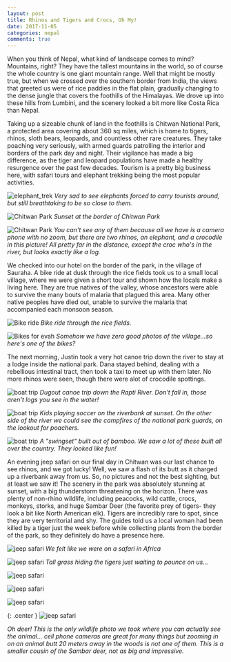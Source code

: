 ```yaml
---
layout: post
title: Rhinos and Tigers and Crocs, Oh My!
date: 2017-11-05
categories: nepal
comments: true
---
```


When you think of Nepal, what kind of landscape comes to mind?  Mountains, right?  They have the tallest mountains in the world, so of course the whole country is one giant mountain range.  Well that might be mostly true, but when we crossed over the southern border from India, the views that greeted us were of rice paddies in the flat plain, gradually changing to the dense jungle that covers the foothills of the Himalayas.  We drove up into these hills from Lumbini, and the scenery looked a bit more like Costa Rica than Nepal.

Taking up a sizeable chunk of land in the foothills is Chitwan National Park, a protected area covering about 360 sq miles, which is home to tigers, rhinos, sloth bears, leopards, and countless other rare creatures.  They take poaching very seriously, with armed guards patrolling the interior and borders of the park day and night.  Their vigilance has made a big difference, as the tiger and leopard populations have made a healthy resurgence over the past few decades.  Tourism is a pretty big business here, with safari tours and elephant trekking being the most popular activities.

![elephant_trek](/images/thumbs/nepal/IMG_20171011_171538.jpg)
*Very sad to see elephants forced to carry tourists around, but still breathtaking to be so close to them.*

![Chitwan Park](/images/thumbs/nepal/IMG_20171011_171811.jpg)
*Sunset at the border of Chitwan Park*

![Chitwan Park](/images/thumbs/nepal/IMG_20171011_172003.jpg)
*You can't see any of them because all we have is a camera phone with no zoom, but there are two rhinos, an elephant, and a crocodile in this picture!  All pretty far in the distance, except the croc who's in the river, but looks exactly like a log.*

We checked into our hotel on the border of the park, in the village of Sauraha.  A bike ride at dusk through the rice fields took us to a small local village, where we were given a short tour and shown how the locals make a living here.  They are true natives of the valley, whose ancestors were able to survive the many bouts of malaria that plagued this area.  Many other native peoples have died out, unable to survive the malaria that accompanied each monsoon season.

![Bike ride](/images/thumbs/nepal/IMG_20171011_161231.jpg)
*Bike ride through the rice fields.*

![Bikes for evah](/images/thumbs/nepal/IMG_20171011_162421.jpg)
*Somehow we have zero good photos of the village...so here's one of the bikes?*

The next morning, Justin took a very hot canoe trip down the river to stay at a lodge inside the national park.  Dana stayed behind, dealing with a rebellious intestinal tract, then took a taxi to meet up with them later.  No more rhinos were seen, though there were alot of crocodile spottings.

![boat trip](/images/thumbs/nepal/PANO_20171012_115946.jpg)
*Dugout canoe trip down the Rapti River.  Don't fall in, those aren't logs you see in the water!*

![boat trip](/images/thumbs/nepal/20171012_170138.jpg)
*Kids playing soccer on the riverbank at sunset.  On the other side of the river we could see the campfires of the national park guards, on the lookout for poachers.*

![boat trip](/images/thumbs/nepal/IMG_20171012_174549.jpg)
*A "swingset" built out of bamboo.  We saw a lot of these built all over the country. They looked like fun!*

An evening jeep safari on our final day in Chitwan was our last chance to see rhinos, and we got lucky!  Well, we saw a flash of its butt as it charged up a riverbank away from us.  So, no pictures and not the best sighting, but at least we saw it!  The scenery in the park was absolutely stunning at sunset, with a big thunderstorm threatening on the horizon.  There was plenty of non-rhino wildlife, including peacocks, wild cattle, crocs, monkeys, storks, and huge Sambar Deer (the favorite prey of tigers- they look a bit like North American elk).  Tigers are incredibly rare to spot, since they are very territorial and shy.  The guides told us a local woman had been killed by a tiger just the week before while collecting plants from the border of the park, so they definitely do have a presence here.

![jeep safari](/images/thumbs/nepal/IMG_20171013_153833.jpg)
*We felt like we were on a safari in Africa*

![jeep safari](/images/thumbs/nepal/IMG_20171013_154654.jpg)
*Tall grass hiding the tigers just waiting to pounce on us...*

![jeep safari](/images/thumbs/nepal/IMG_20171013_161520.jpg)

![jeep safari](/images/thumbs/nepal/IMG_20171013_163429.jpg)

![jeep safari](/images/thumbs/nepal/IMG_20171013_164826.jpg)

{: .center }
![jeep safari](/images/thumbs/nepal/IMG_20171013_170327.jpg)

*Oh deer!  This is the only wildlife photo we took where you can actually see the animal... cell phone cameras are great for many things but zooming in on an animal butt 20 meters away in the woods is not one of them.  This is a smaller cousin of the Sambar deer, not as big and impressive.*








